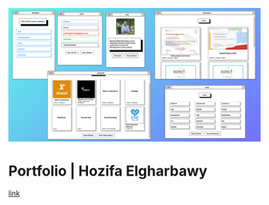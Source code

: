 ![](./public/demo1.png)

# Portfolio | Hozifa Elgharbawy
[link](https://hozifaelgharbawy.github.io/Portfolio-HG/)
